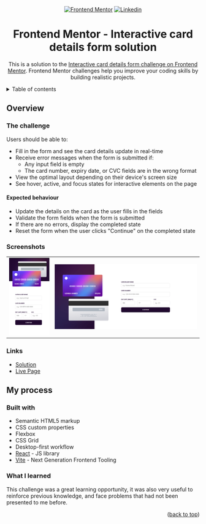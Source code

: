 <div id="top"></div>
<div align="center">

<a href="https://www.frontendmentor.io/profile/UsamaBinKashif"><img src="https://img.shields.io/badge/-Frontend%20Mentor-brightgreen?style=for-the-badge" alt="Frontend Mentor" /></a>
<a href="https://www.linkedin.com/in/usamabinkashif/"><img src="https://img.shields.io/badge/Linkedin-1DA1F2?style=for-the-badge&logo=linkedin&logoColor=white" alt="Linkedin" /></a>

# Frontend Mentor - Interactive card details form solution

This is a solution to the [Interactive card details form challenge on Frontend Mentor](https://www.frontendmentor.io/challenges/interactive-card-details-form-XpS8cKZDWw). Frontend Mentor challenges help you improve your coding skills by building realistic projects.


</div>

<details>
<summary>Table of contents</summary>

-   [Overview](#overview)
    -   [The challenge](#the-challenge)
    -   [Screenshots](#screenshots)
    -   [Links](#links)
-   [My process](#my-process)
    -   [Built with](#built-with)
    -   [What I learned](#what-i-learned)


</details>

## Overview

### The challenge

Users should be able to:

-   Fill in the form and see the card details update in real-time
-   Receive error messages when the form is submitted if:
    -   Any input field is empty
    -   The card number, expiry date, or CVC fields are in the wrong format
-   View the optimal layout depending on their device's screen size
-   See hover, active, and focus states for interactive elements on the page

#### Expected behaviour

-   Update the details on the card as the user fills in the fields
-   Validate the form fields when the form is submitted
-   If there are no errors, display the completed state
-   Reset the form when the user clicks "Continue" on the completed state

### Screenshots

<table>
        <tr>
		    <td>
                <img src="./screenshots/mobile--screenshot.PNG"
                    alt="Mobile solution" width="100%" title="Mobile solution"  />
            </td>
          <td>
                <img src="./screenshots/desktop--screenshot.png"
                    alt="Desktop solution" width="100%" title="Desktop solution"/>
            </td>
        </tr>
</table>

### Links

- [Solution](https://github.com/UsamaBinKashif/Interactive-Card-Details-Form)
- [Live Page](https://interactiveform.vercel.app/)

## My process

### Built with

-   Semantic HTML5 markup
-   CSS custom properties
-   Flexbox
- CSS Grid
-   Desktop-first workflow
-   [React](https://reactjs.org/) - JS library
-   [Vite](https://vitejs.dev/) - Next Generation Frontend Tooling



### What I learned

This challenge was a great learning opportunity, it was also very useful to reinforce previous knowledge, and face problems that had not been presented to me before.

<p align="right">(<a href="#top">back to top</a>)</p>
